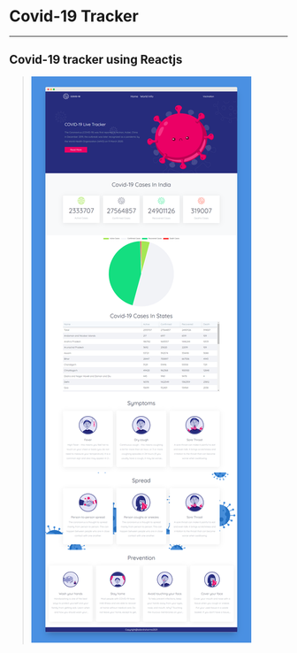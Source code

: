 # Covid-19 Tracker 
---
Covid-19 tracker using Reactjs
---
> ![Website](src/images/screenshotapp.png)
